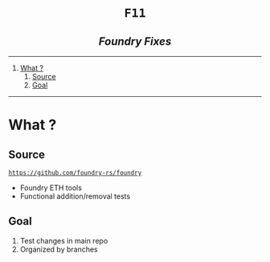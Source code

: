 <h1 align="center"><code> F11 </code></h1>
<h2 align="center"><i> Foundry Fixes  </i></h2>

----
1. [What ?](#what-)
   1. [Source](#source)
   2. [Goal](#goal)

----

# What ? 

## Source 

[`https://github.com/foundry-rs/foundry`](https://github.com/foundry-rs/foundry)
- Foundry ETH tools 
- Functional addition/removal tests 

## Goal 

1. Test changes in main repo 
2. Organized by branches 

